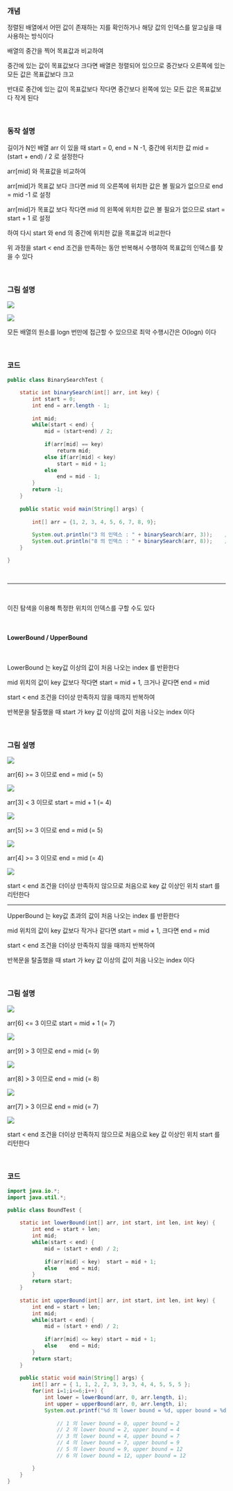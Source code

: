 ### 개념

정렬된 배열에서 어떤 값이 존재하는 지를 확인하거나 해당 값의 인덱스를 알고싶을 때 사용하는 방식이다

 

배열의 중간을 찍어 목표값과 비교하여

 

중간에 있는 값이 목표값보다 크다면 배열은 정렬되어 있으므로 중간보다 오른쪽에 있는 모든 값은 목표값보다 크고

 

반대로 중간에 있는 값이 목표값보다 작다면 중간보다 왼쪽에 있는 모든 값은 목표값보다 작게 된다

 <br>

### 동작 설명
길이가 N인 배열 arr 이 있을 때 start = 0, end = N -1, 중간에 위치한 값 mid = (start + end) / 2 로 설정한다

 

arr[mid] 와 목표값을 비교하여

 

arr[mid]가 목표값 보다 크다면 mid 의 오른쪽에 위치한 값은 볼 필요가 없으므로 end = mid -1 로 설정

arr[mid]가 목표값 보다 작다면 mid 의 왼쪽에 위치한 값은 볼 필요가 없으므로 start = start + 1 로 설정

 

하여 다시 start 와 end 의 중간에 위치한 값을 목표값과 비교한다

 

위 과정을 start < end 조건을 만족하는 동안 반복해서 수행하여 목표값의 인덱스를 찾을 수 있다

 

 <br>

 

### 그림 설명

![](https://velog.velcdn.com/images/justifinition/post/e03c8086-d956-4ff5-bf6d-8a3241ba84c7/image.png)

![](https://velog.velcdn.com/images/justifinition/post/f9af69bd-fd2c-455b-a4e1-09947bd766c7/image.png)


모든 배열의 원소를 logn 번만에 접근할 수 있으므로 최악 수행시간은 O(logn) 이다

 

 <br>

### 코드
```java
public class BinarySearchTest {

	static int binarySearch(int[] arr, int key) {
		int start = 0;
		int end = arr.length - 1;
		
		int mid;
		while(start < end) {
			mid = (start+end) / 2;
			
            if(arr[mid] == key)
            	returm mid;
			else if(arr[mid] < key)
				start = mid + 1;
			else
				end = mid - 1;
		}
		return -1;
	}
	
	public static void main(String[] args) {
		
		int[] arr = {1, 2, 3, 4, 5, 6, 7, 8, 9};
		
		System.out.println("3 의 인덱스 : " + binarySearch(arr, 3));	// 2
		System.out.println("8 의 인덱스 : " + binarySearch(arr, 8));	// 7
	}

}
```

 <br>

 ---

 <br>

이진 탐색을 이용해 특정한 위치의 인덱스를 구할 수도 있다

 <br>

#### LowerBound / UpperBound
 
 <br>

LowerBound 는 key값 이상의 값이 처음 나오는 index 를 반환한다

 

mid 위치의 값이 key 값보다 작다면 start = mid + 1, 크거나 같다면 end = mid


start < end 조건을 더이상 만족하지 않을 때까지 반복하여

반복문을 탈출했을 때 start 가 key 값 이상의 값이 처음 나오는 index 이다

 
 <br>

### 그림 설명

![](https://velog.velcdn.com/images/justifinition/post/89697bfb-69bf-4f12-b51f-3b952ce64fa4/image.png)


arr[6] >= 3 이므로 end = mid (= 5)

 ![](https://velog.velcdn.com/images/justifinition/post/a1e5cf60-d6cc-4d7e-9421-b31e787442b2/image.png)



arr[3] < 3 이므로 start = mid + 1 (= 4)

 ![](https://velog.velcdn.com/images/justifinition/post/e2e65f2e-fd34-4938-bd81-101822d9d893/image.png)



arr[5] >= 3 이므로 end = mid (= 5)

 
![](https://velog.velcdn.com/images/justifinition/post/0a1c9ec5-b8ad-4e41-994e-11d460a4172d/image.png)


arr[4] >= 3 이므로 end = mid (= 4)

 
![](https://velog.velcdn.com/images/justifinition/post/93afd76b-f511-482e-b9a8-1408710ccaf3/image.png)


 


start < end 조건을 더이상 만족하지 않으므로 처음으로 key 값 이상인 위치 start 를 리턴한다

 

 
---
 

 

UpperBound 는 key값 초과의 값이 처음 나오는 index 를 반환한다

 

mid 위치의 값이 key 값보다 작거나 같다면 start = mid + 1, 크다면 end = mid

 

start < end 조건을 더이상 만족하지 않을 때까지 반복하여

반복문을 탈출했을 때 start 가 key 값 이상의 값이 처음 나오는 index 이다

 
<br>

### 그림 설명

![](https://velog.velcdn.com/images/justifinition/post/c2d92c67-81a1-4ba3-9028-ba6af3aebed1/image.png)



arr[6] <= 3 이므로 start = mid + 1 (= 7)

![](https://velog.velcdn.com/images/justifinition/post/5adc60b8-2a77-4f45-8e9e-47679ffd3e3f/image.png)



arr[9] > 3 이므로 end = mid (= 9)

![](https://velog.velcdn.com/images/justifinition/post/2445d529-1444-42b5-a9b7-0ee2102644e1/image.png)





arr[8] > 3 이므로 end = mid (= 8)

![](https://velog.velcdn.com/images/justifinition/post/dd382e1e-66da-4b73-903a-da97b51395da/image.png)



 


arr[7] > 3 이므로 end = mid (= 7)

![](https://velog.velcdn.com/images/justifinition/post/eb86128f-7656-4f10-8610-e10c991181bb/image.png)


start < end 조건을 더이상 만족하지 않으므로 처음으로 key 값 이상인 위치 start 를 리턴한다

 
<br>
 

### 코드
```java
import java.io.*;
import java.util.*;

public class BoundTest {
	
	static int lowerBound(int[] arr, int start, int len, int key) {
		int end = start + len;
		int mid;
		while(start < end) {
			mid = (start + end) / 2;
			
			if(arr[mid] < key)	start = mid + 1;
			else 	end = mid;
		}
		return start;
	}
	
	static int upperBound(int[] arr, int start, int len, int key) {
		int end = start + len;
		int mid;
		while(start < end) {
			mid = (start + end) / 2;
			
			if(arr[mid] <= key)	start = mid + 1;
			else 	end = mid;
		}
		return start;
	}
	
	public static void main(String[] args) {
		int[] arr = { 1, 1, 2, 2, 3, 3, 3, 4, 4, 5, 5, 5 };
		for(int i=1;i<=6;i++) {
			int lower = lowerBound(arr, 0, arr.length, i);
			int upper = upperBound(arr, 0, arr.length, i);
			System.out.printf("%d 의 lower bound = %d, upper bound = %d\n", i, lower, upper);
            
                // 1 의 lower bound = 0, upper bound = 2
                // 2 의 lower bound = 2, upper bound = 4
                // 3 의 lower bound = 4, upper bound = 7
                // 4 의 lower bound = 7, upper bound = 9
                // 5 의 lower bound = 9, upper bound = 12
                // 6 의 lower bound = 12, upper bound = 12

		}
	}
}
```